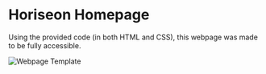 # Horiseon Homepage

Using the provided code (in both HTML and CSS), this webpage was made to be fully accessible.

![Webpage Template](https://user-images.githubusercontent.com/83373330/119718584-bd18df00-be35-11eb-9802-2755008fe83a.png)